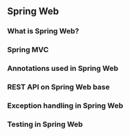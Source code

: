 
## Spring Web

### What is Spring Web?

### Spring MVC

### Annotations used in Spring Web

### REST API on Spring Web base

### Exception handling in Spring Web

### Testing in Spring Web
